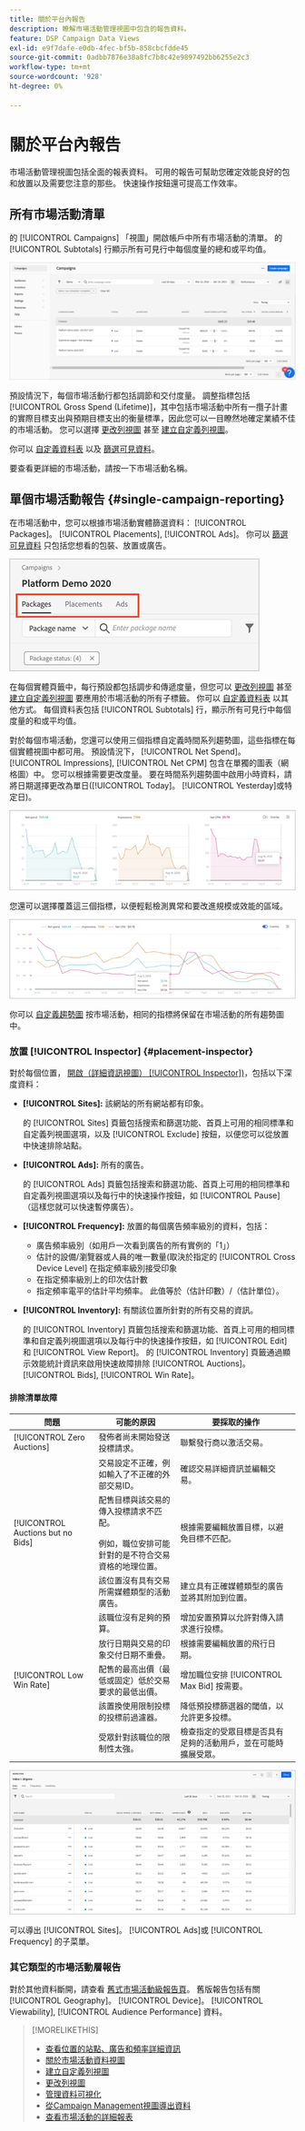```yaml
---
title: 關於平台內報告
description: 瞭解市場活動管理視圖中包含的報告資料。
feature: DSP Campaign Data Views
exl-id: e9f7dafe-e0db-4fec-bf5b-858cbcfdde45
source-git-commit: 0adbb7876e38a8fc7b8c42e9897492bb6255e2c3
workflow-type: tm+mt
source-wordcount: '928'
ht-degree: 0%

---
```


# 關於平台內報告

<!-- rename "About Performance Reports in Campaign Management Views?" -->
市場活動管理視圖包括全面的報表資料。 可用的報告可幫助您確定效能良好的包和放置以及需要您注意的那些。 快速操作按鈕還可提高工作效率。

## 所有市場活動清單

的 [!UICONTROL Campaigns] 「視圖」開啟帳戶中所有市場活動的清單。 的 [!UICONTROL Subtotals] 行顯示所有可見行中每個度量的總和或平均值。

![市場活動清單](/help/dsp/assets/campaigns-list.png)

預設情況下，每個市場活動行都包括調節和交付度量。 調整指標包括 [!UICONTROL Gross Spend (Lifetime)]，其中包括市場活動中所有一攬子計畫的實際目標支出與預期目標支出的衡量標準，因此您可以一目瞭然地確定業績不佳的市場活動。 您可以選擇 [更改列視圖](column-view-change.md) 甚至 [建立自定義列視圖](column-view-create.md)。

你可以 [自定義資料表](campaign-data-views-about.md) 以及 [篩選可見資料](campaign-data-filter.md)。

要查看更詳細的市場活動，請按一下市場活動名稱。

## 單個市場活動報告 {#single-campaign-reporting}

在市場活動中，您可以根據市場活動實體篩選資料： [!UICONTROL Packages]。 [!UICONTROL Placements], [!UICONTROL Ads]。 你可以 [篩選可見資料](campaign-data-filter.md) 只包括您想看的包裝、放置或廣告。

![市場活動實體頁籤](/help/dsp/assets/campaign-subtabs.png)

在每個實體頁籤中，每行預設都包括調步和傳遞度量，但您可以 [更改列視圖](column-view-change.md) 甚至 [建立自定義列視圖](column-view-create.md) 要應用於市場活動的所有子標籤。 你可以 [自定義資料表](campaign-data-views-about.md) 以其他方式。 每個資料表包括 [!UICONTROL Subtotals] 行，顯示所有可見行中每個度量的和或平均值。

對於每個市場活動，您還可以使用三個指標自定義時間系列趨勢圖，這些指標在每個實體視圖中都可用。 預設情況下， [!UICONTROL Net Spend]。 [!UICONTROL Impressions], [!UICONTROL Net CPM] 包含在單獨的圖表（網格圖）中。 您可以根據需要更改度量。 要在時間系列趨勢圖中啟用小時資料，請將日期選擇更改為單日([!UICONTROL Today]。 [!UICONTROL Yesterday]或特定日)。

![三個指標的單獨趨勢圖](/help/dsp/assets/trend-chart-separate.png)

您還可以選擇覆蓋這三個指標，以便輕鬆檢測異常和要改進規模或效能的區域。

![覆蓋趨勢圖](/help/dsp/assets/trend-chart.png)

你可以 [自定義趨勢圖](campaign-data-visualization-manage.md) 按市場活動，相同的指標將保留在市場活動的所有趨勢圖中。

### 放置 [!UICONTROL Inspector] {#placement-inspector}

對於每個位置， [開啟（詳細資訊視圖） [!UICONTROL Inspector])](placement-details-view.md)，包括以下深度資料：

* **[!UICONTROL Sites]:** 該網站的所有網站都有印象。

   的 [!UICONTROL Sites] 頁籤包括搜索和篩選功能、首頁上可用的相同標準和自定義列視圖選項，以及 [!UICONTROL Exclude] 按鈕，以便您可以從放置中快速排除站點。

* **[!UICONTROL Ads]:** 所有的廣告。

   的 [!UICONTROL Ads] 頁籤包括搜索和篩選功能、首頁上可用的相同標準和自定義列視圖選項以及每行中的快速操作按鈕，如 [!UICONTROL Pause] （這樣您就可以快速暫停廣告）。

* **[!UICONTROL Frequency]:** 放置的每個廣告頻率級別的資料，包括：
   * 廣告頻率級別（如用戶一次看到廣告的所有實例的「1」）
   * 估計的設備/瀏覽器或人員的唯一數量(取決於指定的 [!UICONTROL Cross Device Level] 在指定頻率級別接受印象
   * 在指定頻率級別上的印次估計數
   * 指定頻率電平的估計平均頻率。 此值等於（估計印數）/（估計單位）。

* **[!UICONTROL Inventory]:** 有關該位置所針對的所有交易的資訊。

   的 [!UICONTROL Inventory] 頁籤包括搜索和篩選功能、首頁上可用的相同標準和自定義列視圖選項以及每行中的快速操作按鈕，如 [!UICONTROL Edit] 和 [!UICONTROL View Report]。 的 [!UICONTROL Inventory] 頁籤通過顯示效能統計資訊來啟用快速故障排除 [!UICONTROL Auctions]。 [!UICONTROL Bids], [!UICONTROL Win Rate]。

#### 排除清單故障

| 問題 | 可能的原因 | 要採取的操作 |
| -----------| ---------- | ---------- |
| [!UICONTROL Zero Auctions] | 發佈者尚未開始發送投標請求。 | 聯繫發行商以激活交易。 |
|  | 交易設定不正確，例如輸入了不正確的外部交易ID。 | 確認交易詳細資訊並編輯交易。 |
| [!UICONTROL Auctions but no Bids] | 配售目標與該交易的傳入投標請求不匹配。 <br><br> 例如，職位安排可能針對的是不符合交易資格的地理位置。 | 根據需要編輯放置目標，以避免目標不匹配。 |
|  | 該位置沒有具有交易所需媒體類型的活動廣告。 | 建立具有正確媒體類型的廣告並將其附加到位置。 |
|  | 該職位沒有足夠的預算。 | 增加安置預算以允許對傳入請求進行投標。 |
|  | 放行日期與交易的印象交付日期不重疊。 | 根據需要編輯放置的飛行日期。 |
| [!UICONTROL Low Win Rate] | 配售的最高出價（最低或固定）低於交易要求的最低出價。 | 增加職位安排 [!UICONTROL Max Bid] 按需要。 |
|  | 該置換使用限制投標的投標前過濾器。 | 降低預投標篩選器的閾值，以允許更多投標。 |
|  | 受眾針對該職位的限制性太強。 | 檢查指定的受眾目標是否具有足夠的活動用戶，並在可能時擴展受眾。 |

![放置檢查器](/help/dsp/assets/placement-inspector.png)

可以導出 [!UICONTROL Sites]。 [!UICONTROL Ads]或 [!UICONTROL Frequency] 的子菜單。

### 其它類型的市場活動層報告

對於其他資料斷開，請查看 [舊式市場活動級報告頁](/help/dsp/campaign-management/campaigns/campaign-view-report.md)。 舊版報告包括有關 [!UICONTROL Geography]。 [!UICONTROL Device]。 [!UICONTROL Viewability], [!UICONTROL Audience Performance] 資料。

>[!MORELIKETHIS]
>
>* [查看位置的站點、廣告和頻率詳細資訊](placement-details-view.md)
>* [關於市場活動資料視圖](campaign-data-views-about.md)
>* [建立自定義列視圖](column-view-create.md)
>* [更改列視圖](column-view-change.md)
>* [管理資料可視化](campaign-data-visualization-manage.md)
>* [從Campaign Management視圖導出資料](campaign-export-data.md)
>* [查看市場活動的詳細報表](/help/dsp/campaign-management/campaigns/campaign-view-report.md)

